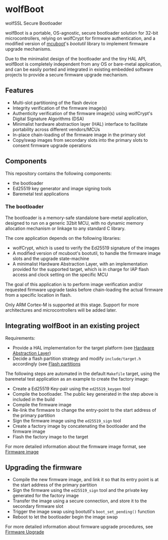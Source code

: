# wolfBoot
wolfSSL Secure Bootloader

wolfBoot is a portable, OS-agnostic, secure bootloader solution for 32-bit microcontrollers, 
relying on wolfCrypt for firmware authentication, and a modified version of 
[mcuboot](https://www.mcuboot.com/)'s *bootutil* library to implement firmware upgrade mechanisms.

Due to the minimalist design of the bootloader and the tiny HAL API, wolfBoot is completely independent
from any OS or bare-metal application, and can be easily ported and integrated in existing embedded software
projects to provide a secure firmware upgrade mechanism.


## Features
   - Multi-slot partitioning of the flash device
   - Integrity verification of the firmware image(s)
   - Authenticity verification of the firmware image(s) using wolfCrypt's Digital Signature Algorithms (DSA)
   - Minimalist hardware abstraction layer (HAL) interface to facilitate portability across different vendors/MCUs
   - In-place chain-loading of the firmware image in the primary slot
   - Copy/swap images from secondary slots into the primary slots to consent firmware upgrade operations

## Components

This repository contains the following components:
   - the bootloader
   - Ed25519 key generator and image signing tools
   - Baremetal test applications 

### The bootloader

The bootloader is a memory-safe standalone bare-metal application, designed to run on a generic 32bit MCU,
with no dynamic memory allocation mechanism or linkage to any standard C library. 

The core application depends on the following libraries:
   - wolfCrypt, which is used to verify the Ed25519 signature of the images
   - A modified version of mcuboot's bootutil, to handle the firmware image slots and the upgrade state-machine
   - A minimalist Hardware Abstraction Layer, with an implementation provided for the supported target, which is in charge for IAP flash access and clock setting on the specific MCU

The goal of this application is to perform  image verification and/or requested firmware upgrade tasks 
before chain-loading the actual firmware from a specific location in flash.

Only ARM Cortex-M is supported at this stage. Support for more architectures and
microcontrollers will be added later.

## Integrating wolfBoot in an existing project

Requirements:

   - Provide a HAL implementation for the target platform (see [Hardware Abstraction Layer](docs/HAL.md))
   - Decide a flash partition strategy and modify `include/target.h` accordingly (see [Flash partitions](docs/flash_partitions.md)

The following steps are automated in the default `Makefile` target, using the baremetal test
application as an example to create the factory image:

   - Create a Ed25519 Key-pair using the `ed25519_keygen` tool
   - Compile the bootloader. The public key generated in the step above is included in the build
   - Compile the firmware image
   - Re-link the firmware to change the entry-point to the start address of the primary partition
   - Sign the firmware image using the `ed25519_sign` tool
   - Create a factory image by concatenating the bootloader and the firmware image
   - Flash the factory image to the target

For more detailed information about the firmware image format, see [Firmware image](docs/firmware_image.md)

## Upgrading the firmware

   - Compile the new firmware image, and link it so that its entry point is at the start address of the primary partition
   - Sign the firmware using the `ed25519_sign` tool and the private key generated for the factory image
   - Transfer the image using a secure connection, and store it to the secondary firmware slot
   - Trigger the image swap using bootutil's `boot_set_pending()` function
   - Reboot to let the bootloader begin the image swap

For more detailed information about firmware upgrade procedures, see [Firmware Upgrade](docs/firmware_upgrade.md)

